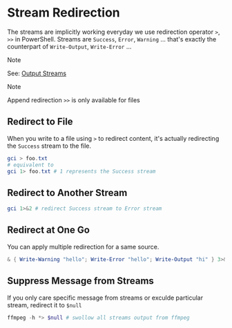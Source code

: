 # Stream Redirection

The streams are implicitly working everyday we use redirection operator `>`, `>>` in PowerShell.
Streams are `Success`, `Error`, `Warning` ... that's exactly the counterpart of `Write-Output`, `Write-Error` ...

> [!NOTE]
> See: [Output Streams](https://learn.microsoft.com/en-us/powershell/module/microsoft.powershell.core/about/about_redirection?view=powershell-7.4#redirectable-output-streams) 

> [!NOTE]
> Append redirection `>>` is only available for files

## Redirect to File

When you write to a file using `>` to redirect content, it's actually redirecting the `Success` stream to the file.

```ps1
gci > foo.txt
# equivalent to
gci 1> foo.txt # 1 represents the Success stream
```

## Redirect to Another Stream

```ps1
gci 1>&2 # redirect Success stream to Error stream
```

## Redirect at One Go

You can apply multiple redirection for a same source.

```ps1
& { Write-Warning "hello"; Write-Error "hello"; Write-Output "hi" } 3>&1 2>&1 > C:\Temp\redirection.log
```

## Suppress Message from Streams

If you only care specific message from streams or exculde particular stream, redirect it to `$null`

```ps1
ffmpeg -h *> $null # swollow all streams output from ffmpeg
```
